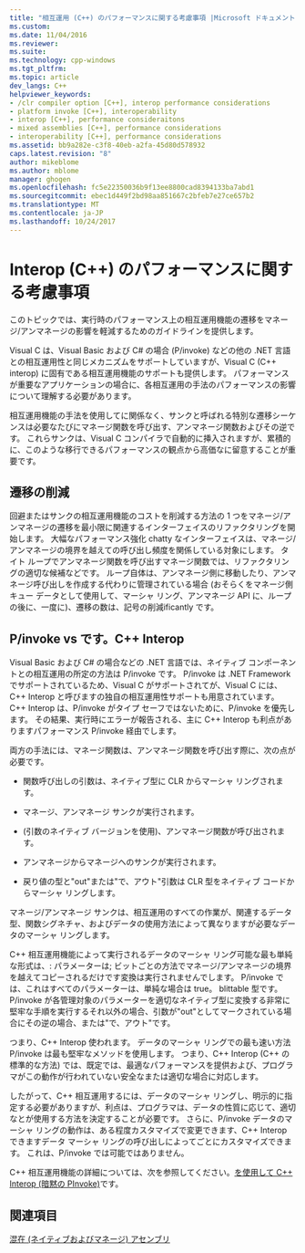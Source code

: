```yaml
---
title: "相互運用 (C++) のパフォーマンスに関する考慮事項 |Microsoft ドキュメント"
ms.custom: 
ms.date: 11/04/2016
ms.reviewer: 
ms.suite: 
ms.technology: cpp-windows
ms.tgt_pltfrm: 
ms.topic: article
dev_langs: C++
helpviewer_keywords:
- /clr compiler option [C++], interop performance considerations
- platform invoke [C++], interoperability
- interop [C++], performance consideraitons
- mixed assemblies [C++], performance considerations
- interoperability [C++], performance considerations
ms.assetid: bb9a282e-c3f8-40eb-a2fa-45d80d578932
caps.latest.revision: "8"
author: mikeblome
ms.author: mblome
manager: ghogen
ms.openlocfilehash: fc5e22350036b9f13ee8800cad8394133ba7abd1
ms.sourcegitcommit: ebec1d449f2bd98aa851667c2bfeb7e27ce657b2
ms.translationtype: MT
ms.contentlocale: ja-JP
ms.lasthandoff: 10/24/2017
---
```

# <a name="performance-considerations-for-interop-c"></a>Interop (C++) のパフォーマンスに関する考慮事項
このトピックでは、実行時のパフォーマンス上の相互運用機能の遷移をマネージ/アンマネージの影響を軽減するためのガイドラインを提供します。  
  
 Visual C は、Visual Basic および C# の場合 (P/invoke) などの他の .NET 言語との相互運用性と同じメカニズムをサポートしていますが、Visual C (C++ interop) に固有である相互運用機能のサポートも提供します。 パフォーマンスが重要なアプリケーションの場合に、各相互運用の手法のパフォーマンスの影響について理解する必要があります。  
  
 相互運用機能の手法を使用してに関係なく、サンクと呼ばれる特別な遷移シーケンスは必要なたびにマネージ関数を呼び出す、アンマネージ関数およびその逆です。 これらサンクは、Visual C コンパイラで自動的に挿入されますが、累積的に、このような移行できるパフォーマンスの観点から高価なに留意することが重要です。  
  
## <a name="reducing-transitions"></a>遷移の削減  
 回避またはサンクの相互運用機能のコストを削減する方法の 1 つをマネージ/アンマネージの遷移を最小限に関連するインターフェイスのリファクタリングを開始します。 大幅なパフォーマンス強化 chatty なインターフェイスは、マネージ/アンマネージの境界を越えての呼び出し頻度を関係している対象にします。 タイト ループでアンマネージ関数を呼び出すマネージ関数では、リファクタリングの適切な候補などです。 ループ自体は、アンマネージ側に移動したり、アンマネージ呼び出しを作成する代わりに管理されている場合 (おそらくをマネージ側キュー データとして使用して、マーシャ リング、アンマネージ API に、ループの後に、一度に)、遷移の数は、記号の削減ificantly です。  
  
## <a name="pinvoke-vs-c-interop"></a>P/invoke vs です。C++ Interop  
 Visual Basic および C# の場合などの .NET 言語では、ネイティブ コンポーネントとの相互運用の所定の方法は P/invoke です。 P/invoke は .NET Framework でサポートされているため、Visual C がサポートされてが、Visual C には、C++ Interop と呼びますの独自の相互運用性サポートも用意されています。 C++ Interop は、P/invoke がタイプ セーフではないために、P/invoke を優先します。 その結果、実行時にエラーが報告される、主に C++ Interop も利点がありますパフォーマンス P/invoke 経由でします。  
  
 両方の手法には、マネージ関数は、アンマネージ関数を呼び出す際に、次の点が必要です。  
  
-   関数呼び出しの引数は、ネイティブ型に CLR からマーシャ リングされます。  
  
-   マネージ、アンマネージ サンクが実行されます。  
  
-   (引数のネイティブ バージョンを使用)、アンマネージ関数が呼び出されます。  
  
-   アンマネージからマネージへのサンクが実行されます。  
  
-   戻り値の型と"out"または"で、アウト"引数は CLR 型をネイティブ コードからマーシャ リングします。  
  
 マネージ/アンマネージ サンクは、相互運用のすべての作業が、関連するデータ型、関数シグネチャ、およびデータの使用方法によって異なりますが必要なデータのマーシャ リングします。  
  
 C++ 相互運用機能によって実行されるデータのマーシャ リング可能な最も単純な形式は、: パラメーターは; ビットごとの方法でマネージ/アンマネージの境界を越えてコピーされるだけです変換は実行されませんでします。 P/invoke では、これはすべてのパラメーターは、単純な場合は true。 blittable 型です。 P/invoke が各管理対象のパラメーターを適切なネイティブ型に変換する非常に堅牢な手順を実行するそれ以外の場合、引数が"out"としてマークされている場合にその逆の場合、または"で、アウト"です。  
  
 つまり、C++ Interop 使われます。 データのマーシャ リングでの最も速い方法 P/invoke は最も堅牢なメソッドを使用します。 つまり、C++ Interop (C++ の標準的な方法) では、既定では、最適なパフォーマンスを提供および、プログラマがこの動作が行われていない安全なまたは適切な場合に対応します。  
  
 したがって、C++ 相互運用するには、データのマーシャ リングし、明示的に指定する必要がありますが、利点は、プログラマは、データの性質に応じて、適切なとが使用する方法を決定することが必要です。 さらに、P/invoke データのマーシャ リングの動作は、ある程度カスタマイズで変更できます、C++ Interop できますデータ マーシャ リングの呼び出しによってごとにカスタマイズできます。 これは、P/invoke では可能ではありません。  
  
 C++ 相互運用機能の詳細については、次を参照してください。[を使用して C++ Interop (暗黙の PInvoke)](../dotnet/using-cpp-interop-implicit-pinvoke.md)です。  
  
## <a name="see-also"></a>関連項目  
 [混在 (ネイティブおよびマネージ) アセンブリ](../dotnet/mixed-native-and-managed-assemblies.md)